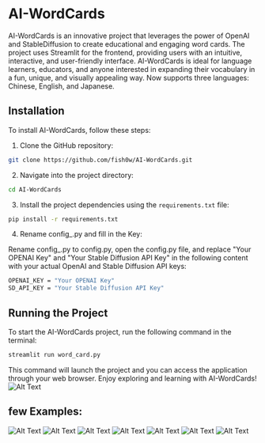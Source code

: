 # AI-WordCards

AI-WordCards is an innovative project that leverages the power of OpenAI and StableDiffusion to create educational and engaging word cards. The project uses Streamlit for the frontend, providing users with an intuitive, interactive, and user-friendly interface. AI-WordCards is ideal for language learners, educators, and anyone interested in expanding their vocabulary in a fun, unique, and visually appealing way.
Now supports three languages: Chinese, English, and Japanese.

## Installation

To install AI-WordCards, follow these steps:

1. Clone the GitHub repository:
```bash
git clone https://github.com/fish0w/AI-WordCards.git
```

2. Navigate into the project directory:
```bash
cd AI-WordCards
```

3. Install the project dependencies using the `requirements.txt` file:
```bash
pip install -r requirements.txt
```
4. Rename config_.py and fill in the Key:

Rename config_.py to config.py, open the config.py file, and replace "Your OPENAI Key" and "Your Stable Diffusion API Key" in the following content with your actual OpenAI and Stable Diffusion API keys:
```bash
OPENAI_KEY = "Your OPENAI Key" 
SD_API_KEY = "Your Stable Diffusion API Key"
```
## Running the Project

To start the AI-WordCards project, run the following command in the terminal:

```bash
streamlit run word_card.py
```

This command will launch the project and you can access the application through your web browser. Enjoy exploring and learning with AI-WordCards!
![Alt Text](https://i.imgur.com/criFtxg.jpg)

## few Examples:
![Alt Text](https://imgur.com/L11jrvt.jpg)  ![Alt Text](https://imgur.com/1H8RV65.jpg)
![Alt Text](https://imgur.com/HNTUwtH.jpg)  ![Alt Text](https://imgur.com/HAjn85Z.jpg)  ![Alt Text](https://imgur.com/O5dRF2A.jpg) 
![Alt Text](https://imgur.com/7NdHC6H.jpg)  ![Alt Text](https://imgur.com/Bq9GmDZ.jpg) 
